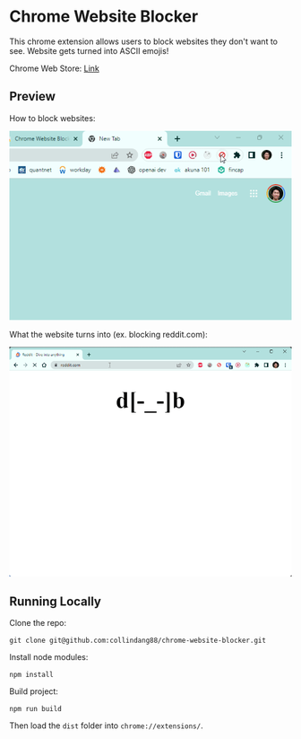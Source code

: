 # Chrome Website Blocker
 
This chrome extension allows users to block websites they don't want to see. Website gets turned into ASCII emojis!

Chrome Web Store: [Link](https://chrome.google.com/webstore/detail/chrome-website-blocker/ihopdcjadmlmadilcokagpcmlcbdgekb)

## Preview

How to block websites:

![blocking GIF](./gifs/chrome_website_blocker.gif)

What the website turns into (ex. blocking reddit.com):

![emojis GIF](./gifs/ascii_emojis.gif)

## Running Locally

Clone the repo:
```
git clone git@github.com:collindang88/chrome-website-blocker.git
```

Install node modules:
```
npm install
```

Build project:
```
npm run build
```

Then load the `dist` folder into `chrome://extensions/`.